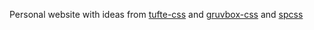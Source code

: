 Personal website with ideas from [tufte-css](https://github.com/edwardtufte/tufte-css) and [gruvbox-css](https://github.com/Xe/gruvbox-css) and [spcss](https://github.com/susam/spcss)